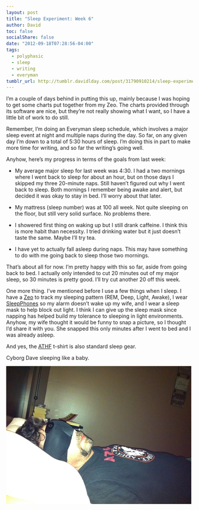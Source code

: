 ```yaml
---
layout: post
title: "Sleep Experiment: Week 6"
author: David
toc: false
socialShare: false
date: "2012-09-18T07:28:56-04:00"
tags:
  - polyphasic
  - sleep
  - writing
  - everyman
tumblr_url: http://tumblr.davidlday.com/post/31790910214/sleep-experiment-week-6
---
```


I’m a couple of days behind in putting this up, mainly because I was hoping to
get some charts put together from my Zeo. The charts provided through its
software are nice, but they’re not really showing what I want, so I have a
little bit of work to do still.

Remember, I’m doing an Everyman sleep schedule, which involves a major sleep
event at night and multiple naps during the day. So far, on any given day I’m
down to a total of 5:30 hours of sleep. I’m doing this in part to make more time
for writing, and so far the writing’s going well.

Anyhow, here’s my progress in terms of the goals from last week:

- My average major sleep for last week was 4:30. I had a two mornings where I
  went back to sleep for about an hour, but on those days I skipped my three
  20-minute naps. Still haven’t figured out why I went back to sleep. Both
  mornings I remember being awake and alert, but decided it was okay to stay in
  bed. I’ll worry about that later.

- My mattress (sleep number) was at 100 all week. Not quite sleeping on the
  floor, but still very solid surface. No problems there.

- I showered first thing on waking up but I still drank caffeine. I think this
  is more habit than necessity. I tried drinking water but it just doesn’t taste
  the same. Maybe I’ll try tea.

- I have yet to actually fall asleep during naps. This may have something to do
  with me going back to sleep those two mornings.

That’s about all for now. I’m pretty happy with this so far, aside from going
back to bed. I actually only intended to cut 20 minutes out of my major sleep,
so 30 minutes is pretty good. I’ll try cut another 20 off this week.

One more thing. I’ve mentioned before I use a few things when I sleep. I have a
[Zeo](http://www.myzeo.com/) to track my sleeping pattern (REM, Deep, Light,
Awake), I wear [SleepPhones](http://www.sleepphones.com/) so my alarm doesn’t
wake up my wife, and I wear a sleep mask to help block out light. I think I can
give up the sleep mask since napping has helped build my tolerance to sleeping
in light environments. Anyhow, my wife thought it would be funny to snap a
picture, so I thought I’d share it with you. She snapped this only minutes after
I went to bed and I was already asleep.

And yes, the
[ATHF](http://www.adultswim.com/shows/aqua-teen-hunger-force/index.html) t-shirt
is also standard sleep gear.

Cyborg Dave sleeping like a baby.

![Sleeping Cyborg Dave](/images/imported/tumblr/tumblr_majm54RiUy1r5rd2t.jpg)
